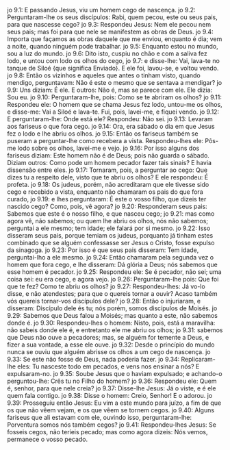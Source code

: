 jo 9.1: E passando Jesus, viu um homem cego de nascença.
jo 9.2: Perguntaram-lhe os seus discípulos: Rabi, quem pecou, este ou seus pais, para que nascesse cego?
jo 9.3: Respondeu Jesus: Nem ele pecou nem seus pais; mas foi para que nele se manifestem as obras de Deus.
jo 9.4: Importa que façamos as obras daquele que me enviou, enquanto é dia; vem a noite, quando ninguém pode trabalhar.
jo 9.5: Enquanto estou no mundo, sou a luz do mundo.
jo 9.6: Dito isto, cuspiu no chão e com a saliva fez lodo, e untou com lodo os olhos do cego,
jo 9.7: e disse-lhe: Vai, lava-te no tanque de Siloé {que significa Enviado}. E ele foi, lavou-se, e voltou vendo.
jo 9.8: Então os vizinhos e aqueles que antes o tinham visto, quando mendigo, perguntavam: Não é este o mesmo que se sentava a mendigar?
jo 9.9: Uns diziam: É ele. E outros: Não é, mas se parece com ele. Ele dizia: Sou eu.
jo 9.10: Perguntaram-lhe, pois: Como se te abriram os olhos?
jo 9.11: Respondeu ele: O homem que se chama Jesus fez lodo, untou-me os olhos, e disse-me: Vai a Siloé e lava-te. Fui, pois, lavei-me, e fiquei vendo.
jo 9.12: E perguntaram-lhe: Onde está ele? Respondeu: Não sei.
jo 9.13: Levaram aos fariseus o que fora cego.
jo 9.14: Ora, era sábado o dia em que Jesus fez o lodo e lhe abriu os olhos.
jo 9.15: Então os fariseus também se puseram a perguntar-lhe como recebera a vista. Respondeu-lhes ele: Pôs-me lodo sobre os olhos, lavei-me e vejo.
jo 9.16: Por isso alguns dos fariseus diziam: Este homem não é de Deus; pois não guarda o sábado. Diziam outros: Como pode um homem pecador fazer tais sinais? E havia dissensão entre eles.
jo 9.17: Tornaram, pois, a perguntar ao cego: Que dizes tu a respeito dele, visto que te abriu os olhos? E ele respondeu: É profeta.
jo 9.18: Os judeus, porém, não acreditaram que ele tivesse sido cego e recebido a vista, enquanto não chamaram os pais do que fora curado,
jo 9.19: e lhes perguntaram: É este o vosso filho, que dizeis ter nascido cego? Como, pois, vê agora?
jo 9.20: Responderam seus pais: Sabemos que este é o nosso filho, e que nasceu cego;
jo 9.21: mas como agora vê, não sabemos; ou quem lhe abriu os olhos, nós não sabemos; perguntai a ele mesmo; tem idade; ele falará por si mesmo.
jo 9.22: Isso disseram seus pais, porque temiam os judeus, porquanto já tinham estes combinado que se alguém confessasse ser Jesus o Cristo, fosse expulso da sinagoga.
jo 9.23: Por isso é que seus pais disseram: Tem idade, perguntai-lho a ele mesmo.
jo 9.24: Então chamaram pela segunda vez o homem que fora cego, e lhe disseram: Dá glória a Deus; nós sabemos que esse homem é pecador.
jo 9.25: Respondeu ele: Se é pecador, não sei; uma coisa sei: eu era cego, e agora vejo.
jo 9.26: Perguntaram-lhe pois: Que foi que te fez? Como te abriu os olhos?
jo 9.27: Respondeu-lhes: Já vo-lo disse, e não atendestes; para que o quereis tornar a ouvir? Acaso também vós quereis tornar-vos discípulos dele?
jo 9.28: Então o injuriaram, e disseram: Discípulo dele és tu; nós porém, somos discípulos de Moisés.
jo 9.29: Sabemos que Deus falou a Moisés; mas quanto a este, não sabemos donde é.
jo 9.30: Respondeu-lhes o homem: Nisto, pois, está a maravilha: não sabeis donde ele é, e entretanto ele me abriu os olhos;
jo 9.31: sabemos que Deus não ouve a pecadores; mas, se alguém for temente a Deus, e fizer a sua vontade, a esse ele ouve.
jo 9.32: Desde o princípio do mundo nunca se ouviu que alguém abrisse os olhos a um cego de nascença.
jo 9.33: Se este não fosse de Deus, nada poderia fazer.
jo 9.34: Replicaram-lhe eles: Tu nasceste todo em pecados, e vens nos ensinar a nós? E expulsaram-no.
jo 9.35: Soube Jesus que o haviam expulsado; e achando-o perguntou-lhe: Crês tu no Filho do homem?
jo 9.36: Respondeu ele: Quem é, senhor, para que nele creia?
jo 9.37: Disse-lhe Jesus: Já o viste, e é ele quem fala contigo.
jo 9.38: Disse o homem: Creio, Senhor! E o adorou.
jo 9.39: Prosseguiu então Jesus: Eu vim a este mundo para juízo, a fim de que os que não vêem vejam, e os que vêem se tornem cegos.
jo 9.40: Alguns fariseus que ali estavam com ele, ouvindo isso, perguntaram-lhe: Porventura somos nós também cegos?
jo 9.41: Respondeu-lhes Jesus: Se fosseis cegos, não teríeis pecado; mas como agora dizeis: Nós vemos, permanece o vosso pecado.
